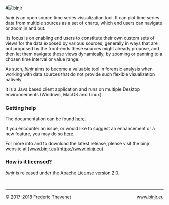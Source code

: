 <html lang="en">
<head>
    <title>binjr</title>
    <meta charset="utf-8"/>
    <link rel="stylesheet" href="./resources/css/air.css">
</head>

#![binjr](./resources/images/binjr_logo.png)

*binjr* is an open source time series visualization tool. It can plot time series data from multiple sources as a set of charts, which end users can navigate or zoom in and out.

Its focus is on enabling end users to constitute their own custom sets of views for the data exposed by various sources, generally in ways that are not proposed by the front-ends these sources might already propose, and then let them navigate these views dynamically, by zooming or panning to a chosen time interval or value range.

As such, *binjr* aims to become a valuable tool in forensic analysis when working with data sources that do not provide such flexible visualization natively.

It is a Java based client application and runs on multiple Desktop environnements (Windows, MacOS and Linux).


### Getting help
The documentation can be found [here](https://github.com/fthevenet/binjr/wiki/Reference).

If you encounter an issue, or would like to suggest an enhancement or a new feature, you may do so [here](https://github.com/fthevenet/binjr/issues).

For more info and to download the latest release, please visit the binjr website at [www.binjr.eu](https://www.binjr.eu) 



### How is it licensed?

*binjr* is released under the [Apache License version 2.0](https://github.com/fthevenet/binjr/blob/master/LICENSE).

<footer>
    <br>
    <hr>
    <p style="text-align:left;">
        © 2017-2018 <a href="https://www.fthevenet.eu">Frederic Thevenet</a>
        <span style="float:right;"><a href="https://www.binjr.eu">www.binjr.eu</a></span>
    </p>
</footer>